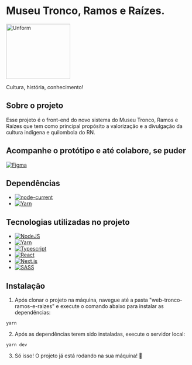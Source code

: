 # Museu Tronco, Ramos e Raízes.

  <a href="https://unform.dev">
    <img src="https://github.com/lucasemn1/web-tronco-ramos-e-raizes/blob/main/public/assets/img/green_logo.png?raw=true" height="150" width="175" alt="Unform" />
  </a>

Cultura, história, conhecimento!

## Sobre o projeto

<p>
  Esse projeto é o front-end do novo sistema do Museu Tronco, Ramos e Raízes que tem como principal propósito a valorização e a divulgação da cultura indígena e quilombola do RN.
</p>

## Acompanhe o protótipo e até colabore, se puder

[![Figma](https://img.shields.io/static/v1?label=Figma&message=Prot%C3%B3tipo&color=F24E1E&style=for-the-badge&logo=figma)](https://www.figma.com/file/VAB4wAgGz0BG9mN4HzE7vZ/Museu-Tronco-Ramos-e-Ra%C3%ADzes?node-id=0%3A1)

## Dependências

- [![node-current](https://img.shields.io/node/v/next?label=Node&color=%23339933&style=for-the-badge&logo=node-dot-js)](https://nodejs.org/en/)
- [![Yarn](https://img.shields.io/static/v1?label=Yarn&message=1.22.10&color=2C8EBB&style=for-the-badge&logo=yarn)](https://yarnpkg.com/)

## Tecnologias utilizadas no projeto

- [![NodeJS](https://img.shields.io/node/v/next?label=Node&color=%23339933&style=for-the-badge&logo=node-dot-js)](https://nodejs.org/en/)
- [![Yarn](https://img.shields.io/static/v1?label=Yarn&message=1.22.10&color=2C8EBB&style=for-the-badge&logo=yarn)](https://yarnpkg.com/)
- [![Typescript](https://img.shields.io/static/v1?label=Typescript&message=4.2.4&color=3178C6&style=for-the-badge&logo=typescript)](https://www.typescriptlang.org/)
- [![React](https://img.shields.io/static/v1?label=React&message=17.0.2&color=61DAFB&style=for-the-badge&logo=React)](https://pt-br.reactjs.org/)
- [![Next.js](https://img.shields.io/static/v1?label=Next.js&message=10.2.0&color=000000&style=for-the-badge&logo=next-dot-js)](https://nextjs.org/)
- [![SASS](https://img.shields.io/static/v1?label=Sass&message=1.32.13&color=CC6699&style=for-the-badge&logo=sass)](https://sass-lang.com/)


## Instalação

1. Após clonar o projeto na máquina, navegue até a pasta "web-tronco-ramos-e-raizes" e execute o comando abaixo para instalar as dependências:
```console
yarn
```

2. Após as dependências terem sido instaladas, execute o servidor local:
```console
yarn dev
```

3. Só isso! O projeto já está rodando na sua máquina! 🎉

